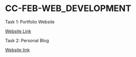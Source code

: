 # CC-FEB-WEB_DEVELOPMENT
Task 1: Portfolio Website

[Website Link](https://ananya-kannan-portfolio.netlify.app/)

Task 2: Personal Blog

[Website link](https://ananya-kannan-blog.netlify.app/) 
